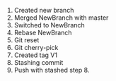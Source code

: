1. Created new branch
2. Merged NewBranch with master
3. Switched to NewBranch
4. Rebase NewBranch
5. Git reset
6. Git cherry-pick
7. Created tag V1
8. Stashing commit
9. Push with stashed step 8.
